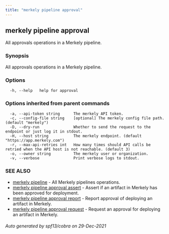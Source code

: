 ```yaml
---
title: "merkely pipeline approval"
---
```


## merkely pipeline approval

All approvals operations in a Merkely pipeline.

### Synopsis

All approvals operations in a Merkely pipeline.

### Options

```
  -h, --help   help for approval
```

### Options inherited from parent commands

```
  -a, --api-token string      The merkely API token.
  -c, --config-file string    [optional] The merkely config file path. (default "merkely")
  -D, --dry-run               Whether to send the request to the endpoint or just log it in stdout.
  -H, --host string           The merkely endpoint. (default "https://app.merkely.com")
  -r, --max-api-retries int   How many times should API calls be retried when the API host is not reachable. (default 3)
  -o, --owner string          The merkely user or organization.
  -v, --verbose               Print verbose logs to stdout.
```

### SEE ALSO

* [merkely pipeline](/client_reference/merkely_pipeline/)	 - All Merkely pipelines operations.
* [merkely pipeline approval assert](/client_reference/merkely_pipeline_approval_assert/)	 - Assert if an artifact in Merkely has been approved for deployment.
* [merkely pipeline approval report](/client_reference/merkely_pipeline_approval_report/)	 - Report approval of deploying an artifact in Merkely. 
* [merkely pipeline approval request](/client_reference/merkely_pipeline_approval_request/)	 - Request an approval for deploying an artifact in Merkely. 

###### Auto generated by spf13/cobra on 29-Dec-2021
